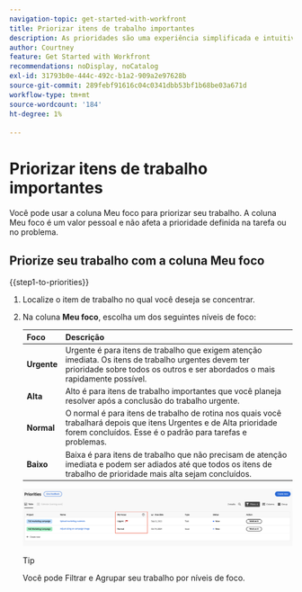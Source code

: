 ```yaml
---
navigation-topic: get-started-with-workfront
title: Priorizar itens de trabalho importantes
description: As prioridades são uma experiência simplificada e intuitiva personalizada para proprietários de tarefas.
author: Courtney
feature: Get Started with Workfront
recommendations: noDisplay, noCatalog
exl-id: 31793b0e-444c-492c-b1a2-909a2e97628b
source-git-commit: 289febf91616c04c0341dbb53bf1b68be03a671d
workflow-type: tm+mt
source-wordcount: '184'
ht-degree: 1%

---
```


# Priorizar itens de trabalho importantes

Você pode usar a coluna Meu foco para priorizar seu trabalho. A coluna Meu foco é um valor pessoal e não afeta a prioridade definida na tarefa ou no problema.

## Priorize seu trabalho com a coluna Meu foco

{{step1-to-priorities}}

1. Localize o item de trabalho no qual você deseja se concentrar.
1. Na coluna **Meu foco**, escolha um dos seguintes níveis de foco:

   | Foco | Descrição |
   |-----------|-------------|
   | **Urgente** | Urgente é para itens de trabalho que exigem atenção imediata. Os itens de trabalho urgentes devem ter prioridade sobre todos os outros e ser abordados o mais rapidamente possível. |
   | **Alta** | Alto é para itens de trabalho importantes que você planeja resolver após a conclusão do trabalho urgente. |
   | **Normal** | O normal é para itens de trabalho de rotina nos quais você trabalhará depois que itens Urgentes e de Alta prioridade forem concluídos. Esse é o padrão para tarefas e problemas. |
   | **Baixo** | Baixa é para itens de trabalho que não precisam de atenção imediata e podem ser adiados até que todos os itens de trabalho de prioridade mais alta sejam concluídos. |

   ![](assets/my-focus.png)
   <!--new screen for prod ![](assets/my-focus-new.png)-->

   >[!TIP]
   >
   >Você pode Filtrar e Agrupar seu trabalho por níveis de foco.
